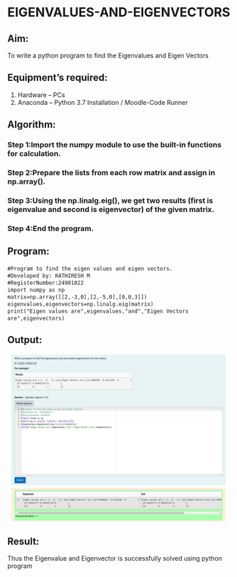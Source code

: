 # EIGENVALUES-AND-EIGENVECTORS
## Aim:
To write a python program to find the Eigenvalues and Eigen Vectors
## Equipment’s required:
1. 	Hardware – PCs
2. 	Anaconda – Python 3.7 Installation / Moodle-Code Runner
## Algorithm:
### Step 1:Import the numpy module to use the built-in functions for calculation.
### Step 2:Prepare the lists from each row matrix and assign in np.array(). 
### Step 3:Using the np.linalg.eig(),  we get two results (first is eigenvalue and second is eigenvector) of the given matrix.
### Step 4:End the program.

## Program:
`````
#Program to find the eigen values and eigen vectors.
#Developed by: KATHIRESH M
#RegisterNumber:24901022
import numpy as np
matrix=np.array([[2,-3,0],[2,-5,0],[0,0,3]])
eigenvalues,eigenvectors=np.linalg.eig(matrix)
print("Eigen values are",eigenvalues,"and","Eigen Vectors are",eigenvectors)
`````
## Output:
![output](output4.png)
## Result:
Thus the Eigenvalue and Eigenvector is successfully solved using python program

